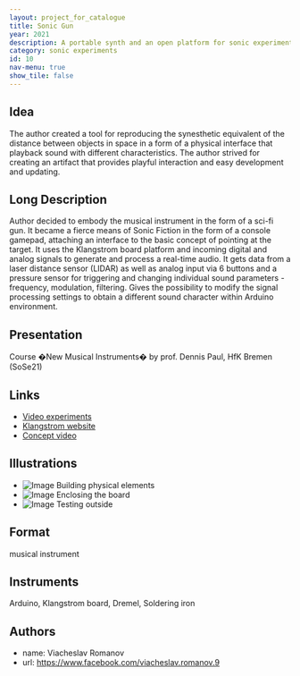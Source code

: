 ```yaml
---
layout: project_for_catalogue
title: Sonic Gun
year: 2021
description: A portable synth and an open platform for sonic experiments and distance
category: sonic experiments
id: 10
nav-menu: true
show_tile: false
---
```

## Idea

The author created a tool for reproducing the synesthetic equivalent of the distance between objects in space in a form of a physical interface that playback sound with different characteristics. The author strived for creating an artifact that provides playful interaction and easy development and updating.

## Long Description

Author decided to embody the musical instrument in the form of a sci-fi gun. It became a fierce means of Sonic Fiction in the form of a console gamepad, attaching an interface to the basic concept of pointing at the target. It uses the Klangstrom board platform and incoming digital and analog signals to generate and process a real-time audio. It gets data from a laser distance sensor (LIDAR) as well as analog input via 6 buttons and a pressure sensor for triggering and changing individual sound parameters - frequency, modulation, filtering. Gives the possibility to modify the signal processing settings to obtain a different sound character within Arduino environment.

## Presentation

Course �New Musical Instruments� by prof. Dennis Paul, HfK Bremen (SoSe21)

## Links

- [Video experiments](https://youtu.be/Zy8pOGqwx0M)
- [Klangstrom website](http://klangstrom-for-arduino.dennisppaul.de/about/)
- [Concept video](https://www.youtube.com/watch?v=I_t3hFfjt9Y)

## Illustrations

- ![Image]('url') Building physical elements
- ![Image]('url') Enclosing the board
- ![Image]('url') Testing outside

## Format

musical instrument

## Instruments

Arduino, Klangstrom board, Dremel, Soldering iron

## Authors

- name: Viacheslav Romanov
- url: https://www.facebook.com/viacheslav.romanov.9
